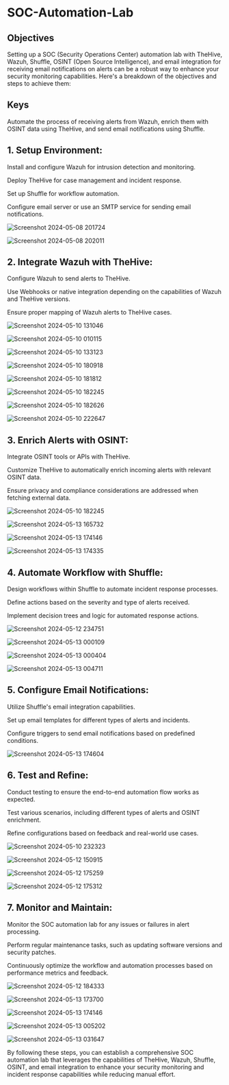 # SOC-Automation-Lab

## Objectives
Setting up a SOC (Security Operations Center) automation lab with TheHive, Wazuh, Shuffle, OSINT (Open Source Intelligence), and email integration for receiving email notifications on alerts can be a robust way to enhance your security monitoring capabilities. Here's a breakdown of the objectives and steps to achieve them:

## Keys
Automate the process of receiving alerts from Wazuh, enrich them with OSINT data using TheHive, and send email notifications using Shuffle.


## 1. Setup Environment:

  Install and configure Wazuh for intrusion detection and monitoring.
  
  Deploy TheHive for case management and incident response.
  
  Set up Shuffle for workflow automation.
  
  Configure email server or use an SMTP service for sending email notifications.


![Screenshot 2024-05-08 201724](https://github.com/3RR0b0t/SOC-Automation-Lab/assets/168855597/eca6478f-9a6f-4177-afa3-1095d52d908d)


![Screenshot 2024-05-08 202011](https://github.com/3RR0b0t/SOC-Automation-Lab/assets/168855597/5bd8d015-1f29-4768-8603-6b0a5d01c96e)

## 2. Integrate Wazuh with TheHive:
  
  Configure Wazuh to send alerts to TheHive.
  
  Use Webhooks or native integration depending on the capabilities of Wazuh and TheHive versions.
  
  Ensure proper mapping of Wazuh alerts to TheHive cases.

![Screenshot 2024-05-10 131046](https://github.com/3RR0b0t/SOC-Automation-Lab/assets/168855597/79e62be2-d2bb-448c-9278-53d0c8d55b10)

![Screenshot 2024-05-10 010115](https://github.com/3RR0b0t/SOC-Automation-Lab/assets/168855597/5ddbe9e4-a97b-4dab-8fec-3e8f9f85f343)


![Screenshot 2024-05-10 133123](https://github.com/3RR0b0t/SOC-Automation-Lab/assets/168855597/20e512b9-2002-4230-80ed-40a6018b5fd5)

  
![Screenshot 2024-05-10 180918](https://github.com/3RR0b0t/SOC-Automation-Lab/assets/168855597/2d27e020-5407-4620-bade-32245e60f8e3)


![Screenshot 2024-05-10 181812](https://github.com/3RR0b0t/SOC-Automation-Lab/assets/168855597/a195faea-5d7c-4613-a9ac-dadb1e8127a4)


![Screenshot 2024-05-10 182245](https://github.com/3RR0b0t/SOC-Automation-Lab/assets/168855597/790680fe-e336-4259-801a-e4a1188608c5)


![Screenshot 2024-05-10 182626](https://github.com/3RR0b0t/SOC-Automation-Lab/assets/168855597/09347016-c240-4401-a016-0346d5008e3f)


![Screenshot 2024-05-10 222647](https://github.com/3RR0b0t/SOC-Automation-Lab/assets/168855597/7918acab-075d-4574-9045-fe3bd4be3fa7)


## 3. Enrich Alerts with OSINT:

  Integrate OSINT tools or APIs with TheHive.
  
  Customize TheHive to automatically enrich incoming alerts with relevant OSINT data.
  
  Ensure privacy and compliance considerations are addressed when fetching external data.


![Screenshot 2024-05-10 182245](https://github.com/3RR0b0t/SOC-Automation-Lab/assets/168855597/fd947dd0-f271-4a17-8ea5-bcea2cf7b9b2)

![Screenshot 2024-05-13 165732](https://github.com/3RR0b0t/SOC-Automation-Lab/assets/168855597/5f31347b-3f37-460c-91d1-6689a1c48d09)


![Screenshot 2024-05-13 174146](https://github.com/3RR0b0t/SOC-Automation-Lab/assets/168855597/a79f7dc5-114a-47e3-b5c3-b78467b3af64)


![Screenshot 2024-05-13 174335](https://github.com/3RR0b0t/SOC-Automation-Lab/assets/168855597/47da20cd-c128-4cdb-9891-25f52b724301)


## 4. Automate Workflow with Shuffle:

  Design workflows within Shuffle to automate incident response processes.
  
  Define actions based on the severity and type of alerts received.
  
  Implement decision trees and logic for automated response actions.

![Screenshot 2024-05-12 234751](https://github.com/3RR0b0t/SOC-Automation-Lab/assets/168855597/37031baf-3d8e-4ed2-8d6f-449c5413246a)

![Screenshot 2024-05-13 000109](https://github.com/3RR0b0t/SOC-Automation-Lab/assets/168855597/21d71ccd-4f5d-477f-a706-e73fc402e431)

![Screenshot 2024-05-13 000404](https://github.com/3RR0b0t/SOC-Automation-Lab/assets/168855597/8d3f0776-f276-4e94-ab24-7a9fe659ae6b)

![Screenshot 2024-05-13 004711](https://github.com/3RR0b0t/SOC-Automation-Lab/assets/168855597/05f13177-43d7-401b-ba68-c8eaa6298389)


## 5. Configure Email Notifications:

  Utilize Shuffle's email integration capabilities.
  
  Set up email templates for different types of alerts and incidents.
  
  Configure triggers to send email notifications based on predefined conditions.

![Screenshot 2024-05-13 174604](https://github.com/3RR0b0t/SOC-Automation-Lab/assets/168855597/4bba2d73-ee5a-426f-9257-ee13b397d610)
 

## 6. Test and Refine:

  Conduct testing to ensure the end-to-end automation flow works as expected.
  
  Test various scenarios, including different types of alerts and OSINT enrichment.
  
  Refine configurations based on feedback and real-world use cases.

![Screenshot 2024-05-10 232323](https://github.com/3RR0b0t/SOC-Automation-Lab/assets/168855597/f921cdc7-065b-407d-af73-476e61a64dad)

![Screenshot 2024-05-12 150915](https://github.com/3RR0b0t/SOC-Automation-Lab/assets/168855597/a0938263-ed5e-4a55-8ea0-43e87d6d98f5)


![Screenshot 2024-05-12 175259](https://github.com/3RR0b0t/SOC-Automation-Lab/assets/168855597/f4c80a8d-17c2-4070-a741-c77a0db180ed)


![Screenshot 2024-05-12 175312](https://github.com/3RR0b0t/SOC-Automation-Lab/assets/168855597/22c6ca8b-67d5-4d1c-afa3-0fa9fb6094a0)


## 7. Monitor and Maintain:

  Monitor the SOC automation lab for any issues or failures in alert processing.
  
  Perform regular maintenance tasks, such as updating software versions and security patches.
  
  Continuously optimize the workflow and automation processes based on performance metrics and feedback.

![Screenshot 2024-05-12 184333](https://github.com/3RR0b0t/SOC-Automation-Lab/assets/168855597/5d9058a4-6d6f-479c-9af7-aabe28e36507)

  
![Screenshot 2024-05-13 173700](https://github.com/3RR0b0t/SOC-Automation-Lab/assets/168855597/101d5a0c-bba5-4e31-a4c9-4e9e22c91b4e)


![Screenshot 2024-05-13 174146](https://github.com/3RR0b0t/SOC-Automation-Lab/assets/168855597/4544ba45-afb2-4580-9982-e63849288fc0)


![Screenshot 2024-05-13 005202](https://github.com/3RR0b0t/SOC-Automation-Lab/assets/168855597/7a40ca46-518c-4c9c-9702-c0da2588ec66)


![Screenshot 2024-05-13 031647](https://github.com/3RR0b0t/SOC-Automation-Lab/assets/168855597/80fa5e35-527a-4345-a9a1-b072e9502745)


By following these steps, you can establish a comprehensive SOC automation lab that leverages the capabilities of TheHive, Wazuh, Shuffle, OSINT, and email integration to enhance your security monitoring and incident response capabilities while reducing manual effort.
